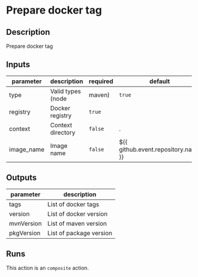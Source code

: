 # Prepare docker tag
<!-- action-docs-description -->
## Description

Prepare docker tag


<!-- action-docs-description -->

<!-- action-docs-inputs -->
## Inputs

| parameter | description | required | default |
| - | - | - | - |
| type | Valid types (node | maven) | `true` |  |
| registry | Docker registry | `true` |  |
| context | Context directory | `false` | . |
| image_name | Image name | `false` | ${{ github.event.repository.name }} |



<!-- action-docs-inputs -->

<!-- action-docs-outputs -->
## Outputs

| parameter | description |
| - | - |
| tags | List of docker tags |
| version | List of docker version |
| mvnVersion | List of maven version |
| pkgVersion | List of package version |



<!-- action-docs-outputs -->

<!-- action-docs-runs -->
## Runs

This action is an `composite` action.


<!-- action-docs-runs -->

